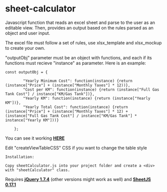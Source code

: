 # sheet-calculator

Javascript function that reads an excel sheet and parse to the user as an editable view. Then, provides an output based on the rules parsed as an object and user input.

The excel file must follow a set of rules, use xlsx_template and xlsx_mockup to create your own.

"outputObj" parameter must be an object with functions, and each if its functions must recieve "instance" as parameter. Here is an example:

```
const outputObj = {

        "Yearly Minimum Cost": function(instance) {return (instance["Price"] + (instance["Monthly Taxes"] * 12))},
        "Cost per KM": function(instance) {return (instance["Full Gas Tank Cost"] / instance["KM/Gas Tank"])},
        "Yearly KM": function(instance) {return (instance["Yearly KM"])},
        "Yearly Total Cost": function(instance) {return (instance["Price"] + (instance["Monthly Taxes"] * 12) + (instance["Full Gas Tank Cost"] / instance["KM/Gas Tank"] * instance["Yearly KM"]))}
        
    };
```

You can see it working [**HERE**](https://data.victorpadilha.myscriptcase.com/)

Edit "createViewTableCSS" CSS if you want to change the table style


```
Installation:

Copy sheetCalculator.js into your project folder and create a <div> with "sheetCalculator" class.

```
Requires [**jQuery 1.7.4**](https://github.com/jquery/jquery) (other versions might work as well) and [**SheetJS 0.17.1**](http://oss.sheetjs.com/sheetjs/tests/)
